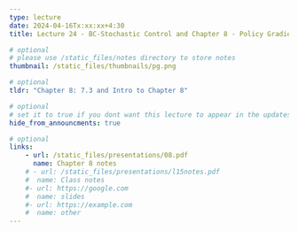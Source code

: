 ```yaml
---
type: lecture
date: 2024-04-16Tx:xx:xx+4:30
title: Lecture 24 - BC-Stochastic Control and Chapter 8 - Policy Gradients

# optional
# please use /static_files/notes directory to store notes
thumbnail: /static_files/thumbnails/pg.png

# optional
tldr: "Chapter 8: 7.3 and Intro to Chapter 8"

# optional
# set it to true if you dont want this lecture to appear in the updates section
hide_from_announcments: true

# optional
links:
    - url: /static_files/presentations/08.pdf
      name: Chapter 8 notes
    # - url: /static_files/presentations/l15notes.pdf
    #  name: Class notes
    #- url: https://google.com
    #  name: slides
    #- url: https://example.com
    #  name: other
---
```

<!-- Other additional contents using markdown -->